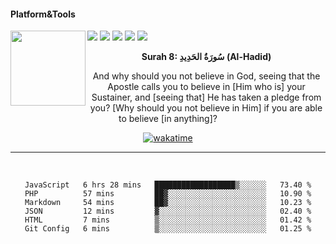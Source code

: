 #### Platform&Tools

[![](https://img.shields.io/badge/-NPM-cb3837?style=flat-square&logo=npm&logoColor=white)](https://npmjs.com/)
[![](https://img.shields.io/badge/PHP-777BB4?style=flat-square&logo=php&logoColor=white)](https://nodejs.org/)
[![](https://img.shields.io/badge/Julia-9558B2?style=flat-square&logo=julia&logoColor=white)](https://nodejs.org/)
<img src="https://avatars.githubusercontent.com/u/31664438?v=4" width="120" align="left">
[![](https://img.shields.io/badge/-Node.js-43853d?style=flat-square&logo=node.js&logoColor=ffffff)](https://nodejs.org/)
[![](https://img.shields.io/badge/Visual_Studio_Code-0078D4?style=flat-square&logo=visual%20studio%20code&logoColor=white)](https://nodejs.org/)

<center>

<!--START_SECTION:quran-->

**Surah 8: سُورَةُ الحَدِيدِ (Al-Hadid)**

And why should you not believe in God, seeing that the Apostle calls you to believe in [Him who is] your Sustainer, and [seeing that] He has taken a pledge from you? [Why should you not believe in Him] if you are able to believe [in anything]?
<!--END_SECTION:quran-->

  
[![wakatime](https://wakatime.com/badge/user/87646243-158a-4241-a3cb-668e1fa2dbb8.svg)](https://wakatime.com/@87646243-158a-4241-a3cb-668e1fa2dbb8)
               
                       
                                             
_______

&nbsp;&nbsp;     &nbsp;&nbsp;    &nbsp;&nbsp;   &nbsp;&nbsp;
 
<!--START_SECTION:waka-->

```text
JavaScript   6 hrs 28 mins   ██████████████████▒░░░░░░   73.40 %
PHP          57 mins         ██▓░░░░░░░░░░░░░░░░░░░░░░   10.90 %
Markdown     54 mins         ██▓░░░░░░░░░░░░░░░░░░░░░░   10.23 %
JSON         12 mins         ▓░░░░░░░░░░░░░░░░░░░░░░░░   02.40 %
HTML         7 mins          ▒░░░░░░░░░░░░░░░░░░░░░░░░   01.42 %
Git Config   6 mins          ▒░░░░░░░░░░░░░░░░░░░░░░░░   01.25 %
```

<!--END_SECTION:waka-->
